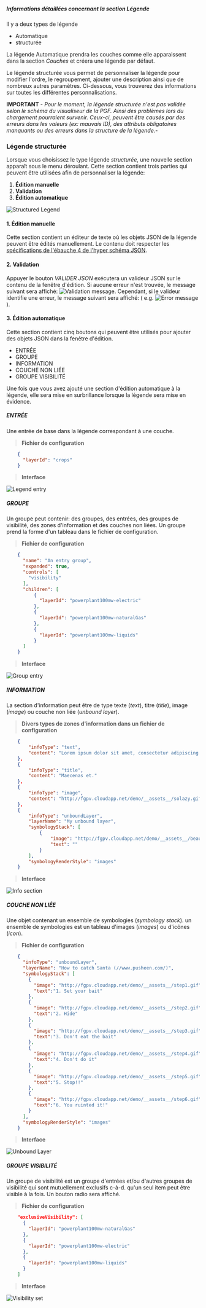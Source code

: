 
##### Informations détaillées concernant la section _Légende_

Il y a deux types de légende

* Automatique
* structurée

La légende Automatique prendra les couches comme elle apparaissent dans la section _Couches_ et créera une légende par défaut.

Le légende structurée vous permet de personnaliser la légende pour modifier l'ordre, le regroupement, ajouter une description ainsi que de nombreux autres paramètres. Ci-dessous, vous trouverez des informations sur toutes les différentes personnalisations.

**IMPORTANT** - _Pour le moment, la légende structurée n'est pas validée selon le schéma du visualiseur de la PGF. Ainsi des problèmes lors du chargement pourraient survenir. Ceux-ci, peuvent être causés par des erreurs dans les valeurs (ex: mauvais ID), des attributs obligatoires manquants ou des erreurs dans la structure de la légende._-

### Légende structurée

Lorsque vous choisissez le type légende _structurée_, une nouvelle section apparaît sous le menu déroulant. Cette section contient trois parties qui peuvent être utilisées afin de personnaliser la légende:

1. **Édition manuelle**
2. **Validation**
3. **Édition automatique**

![Structured Legend](./help/images/structLegendSectionsFR.png)

#### 1. Édition manuelle

Cette section contient un éditeur de texte où les objets JSON de la légende peuvent être édités manuellement. Le contenu doit respecter les <a href="http://json-schema.org/specification-links.html#draft-4" target="_blank">spécifications de l'ébauche 4 de l'hyper schéma JSON</a>.

#### 2. Validation

Appuyer le bouton _VALIDER JSON_ exécutera un valideur JSON sur le contenu de la fenêtre d'édition. Si aucune erreur n'est trouvée, le message suivant sera affiché: ![Validation message](./help/images/messLegendValidationFR.png). Cependant, si le valideur identifie une erreur, le message suivant sera affiché: ( e.g. ![Error message](./help/images/messLegendErrorValidation.png) ).

#### 3. Édition automatique

Cette section contient cinq boutons qui peuvent être utilisés pour ajouter des objets JSON dans la fenêtre d'édition.

* ENTRÉE
* GROUPE
* INFORMATION
* COUCHE NON LIÉE
* GROUPE VISIBILITÉ

Une fois que vous avez ajouté une section d'édition automatique à la légende, elle sera mise en surbrillance lorsque la légende sera mise en évidence.

##### ENTRÉE

Une entrée de base dans la légende correspondant à une couche.

> **Fichier de configuration**

```json
    {
      "layerId": "crops"
    }
```

> **Interface**

![Legend entry](./help/images/legendEntry.png)

##### GROUPE

Un groupe peut contenir: des groupes, des entrées, des groupes de visibilité, des zones d'information et des couches non liées. Un groupe prend la forme d'un tableau dans le fichier de configuration.

> **Fichier de configuration**

```json
    {
      "name": "An entry group",
      "expanded": true,
      "controls": [
        "visibility"
      ],
      "children": [
          {
            "layerId": "powerplant100mw-electric"
          },
          {
            "layerId": "powerplant100mw-naturalGas"
          },
          {
            "layerId": "powerplant100mw-liquids"
          }
      ]
    }
```

> **Interface**

![Group entry](./help/images/legendEntryGroup.png)

##### INFORMATION

La section d'information peut être de type texte (_text_), titre (_title_), image (_image_) ou couche non liée (_unbound layer_).

> **Divers types de zones d'information dans un fichier de configuration**

```json
    {
        "infoType": "text",
        "content": "Lorem ipsum dolor sit amet, consectetur adipiscing elit. Morbi mauris augumattis at nunc et, pharetra feugiat ex. Maecenas et."
    },
    {
        "infoType": "title",
        "content": "Maecenas et."
    },
    {
        "infoType": "image",
        "content": "http://fgpv.cloudapp.net/demo/__assets__/solazy.gif"
    },
    {
        "infoType": "unboundLayer",
        "layerName": "My unbound layer",
        "symbologyStack": [
            {
                "image": "http://fgpv.cloudapp.net/demo/__assets__/beautiful.png",
                "text": ""
            }
        ],
        "symbologyRenderStyle": "images"
    }
```

> **Interface**

![Info section](./help/images/legendInfoSection.gif)

##### COUCHE NON LIÉE

Une objet contenant un ensemble de symbologies (_symbology stack_). un ensemble de symbologies est un tableau d'images (_images_) ou d'icônes (_icon_).

> **Fichier de configuration**

```json
    {
      "infoType": "unboundLayer",
      "layerName": "How to catch Santa (//www.pusheen.com/)",
      "symbologyStack": [
        {
          "image": "http://fgpv.cloudapp.net/demo/__assets__/step1.gif",
          "text":"1. Set your bait"
        },
        {
          "image": "http://fgpv.cloudapp.net/demo/__assets__/step2.gif",
          "text":"2. Hide"
        },
        {
          "image": "http://fgpv.cloudapp.net/demo/__assets__/step3.gif",
          "text":"3. Don't eat the bait"
        },
        {
          "image": "http://fgpv.cloudapp.net/demo/__assets__/step4.gif",
          "text":"4. Don't do it"
        },
        {
          "image": "http://fgpv.cloudapp.net/demo/__assets__/step5.gif",
          "text":"5. Stop!!"
        },
        {
          "image": "http://fgpv.cloudapp.net/demo/__assets__/step6.gif",
          "text":"6. You ruinted it!"
        }
      ],
      "symbologyRenderStyle": "images"
    }
```

> **Interface**

![Unbound Layer](./help/images/legendUnboundLayer.gif)

##### GROUPE VISIBILITÉ

Un groupe de visibilité est un groupe d'entrées et/ou d'autres groupes de visibilité qui sont mutuellement exclusifs c-à-d. qu'un seul item peut être visible à la fois. Un bouton radio sera affiché.

> **Fichier de configuration**

```json
    "exclusiveVisibility": [
      {
        "layerId": "powerplant100mw-naturalGas"
      },
      {
        "layerId": "powerplant100mw-electric"
      },
      {
        "layerId": "powerplant100mw-liquids"
      }
    ]
```

> **Interface**

![Visibility set](./help/images/legendVisibilitySet.png)
